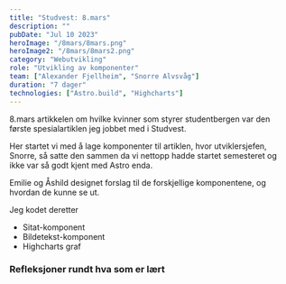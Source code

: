 ```yaml
---
title: "Studvest: 8.mars"
description: ""
pubDate: "Jul 10 2023"
heroImage: "/8mars/8mars.png"
heroImage2: "/8mars/8mars2.png"
category: "Webutvikling"
role: "Utvikling av komponenter"
team: ["Alexander Fjellheim", "Snorre Alvsvåg"]
duration: "7 dager"
technologies: ["Astro.build", "Highcharts"]
---
```

<section>
<p>
    8.mars artikkelen om hvilke kvinner som styrer studentbergen var den første spesialartiklen jeg jobbet med i Studvest.
</p>
<p>
    Her startet vi med å lage komponenter til artiklen, hvor utviklersjefen, Snorre, så satte den sammen da vi nettopp hadde startet semesteret og ikke var så godt kjent med Astro enda. 
</p>
<p>
    Emilie og Åshild designet forslag til de forskjellige komponentene, og hvordan de kunne se ut.
</p>
<p>
    Jeg kodet deretter
</p>
<ul>
    <li>Sitat-komponent</li>
    <li>Bildetekst-komponent</li>
    <li>Highcharts graf</li>
</ul>
<h3>Refleksjoner rundt hva som er lært</h3>
<p></p>
<section>
